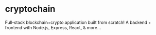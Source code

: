 # cryptochain
Full-stack blockchain+crypto application built from scratch! A backend + frontend with Node.js, Express, React, &amp; more...
